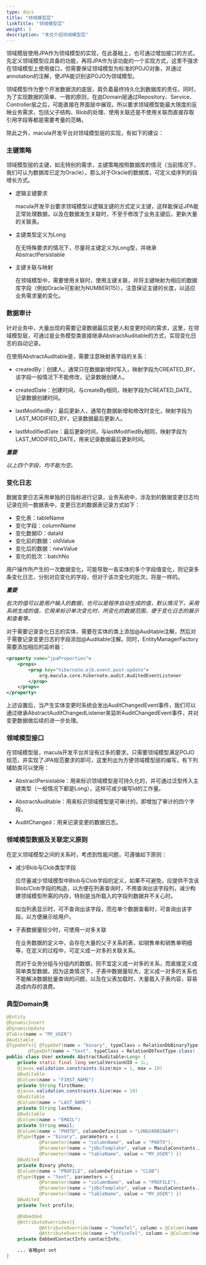 ```yaml
---
type: docs
title: "领域模型层"
linkTitle: "领域模型层"
weight: 3
description: "本文介绍领域模型层"
---
```


领域模层使用JPA作为领域模型的实现，在此基础上，也可通过增加接口的方式，先定义领域模型应具备的功能，再将JPA作为该功能的一个实现方式，这里不强求在领域模型上使用接口，但需要保证领域模型为标准的POJO对象，并通过annotation的注解，使JPA能识别该POJO为领域模型。

领域模型作为整个开发数据流的底层，肩负着最终持久化到数据库的责任，同时，为了实现数据的简单、一致的原则，在由Domain层通过Repository、Service、Controller层之后，可能直接在界面层中展现，所以要求领域模型能最大限度的反映业务需求，包括父子结构、Blob的处理、使用关联还是不使用关联而直接存取引用字段等都是需要考量的范畴。

除此之外，macula开发平台对领域模型层的实现，有如下的建议：

### 主键策略

领域模型层的主键，如无特别的需求，主键策略按照数据库的情况（当前情况下，我们可认为数据库已定为Oracle），那么对于Oracle的数据库，可定义成序列的自增长方式。

* 逻辑主键要求

  macula开发平台要求领域模型以逻辑主键的方式定义主键，这样能保证JPA能正常处理数据，以及在数据发生关联时，不至于修改了业务主键后，更新大量的关联表。

* 主键类型定义为Long

  在无特殊要求的情况下，尽量将主键定义为Long型，并继承AbstractPersistable

* 主键关联与映射

  在领域模型中，需要使用关联时，使用主键关联，并将主键映射为相应的数据库字段（例如Oracle可影射为NUMBER\(15\)），注意保证主键的长度，以适应业务需求量的变化。


### 数据审计

针对业务中，大量出现的需要记录数据最后变更人和变更时间的需求，这里，在领域模型层，可通过是业务模型类直接继承AbstractAuditable的方式，实现变化日志的自动记录。

在使用AbstractAuditable是，需要注意映射表字段的关系：

* createdBy：创建人，通常只在数据新增时写入，映射字段为CREATED\_BY，该字段一般情况下不能修改，记录数据创建人。

* createdDate：创建时间，与createBy相同，映射字段为CREATED\_DATE，记录数据创建时间。

* lastModifiedBy：最后更新人，通常在数据新增和修改时变化，映射字段为LAST\_MODIFIED\_BY，记录数据最后更新人。

* lastModifiedDate：最后更新时间，与lastModifiedBy相同，映射字段为LAST\_MODIFIED\_DATE，用来记录数据最后更新时间。


_**重要**_

_以上四个字段，均不能为空。_

### 变化日志

数据变更日志采用单独的日指标进行记录，业务系统中，涉及到的数据变更日志均记录在同一数据表中，变更日志的数据表记录方式如下：

* 变化表：tableName
* 变化字段：columnName
* 变化数据ID：dataId
* 变化前的数据：oldValue
* 变化后的数据：newValue
* 变化的批次：batchNo

用户操作所产生的一次数据变化，可能导致一各实体的多个字段值变化，则记录多条变化日志，分别对应变化的字段，但对于该次变化的批次，将是一样的。

_**重要**_

_批次的值可以是用户输入的数据，也可以是程序自动生成的值，默认情况下，采用系统生成的值，它用来标识单次变化时，所变化的数据范围，便于变化日志的展示和查看等。_

对于需要记录变化日志的实体，需要在实体的类上添加@Auditable注解，然后对于需要记录变更日志的字段添加@Auditable注解。同时，EntityManagerFactory需要添加相应的监听器：

```xml
<property name="jpaProperties">
    <props>
        <prop key="hibernate.ejb.event.post-update">
            org.macula.core.hibernate.audit.AuditedEventListener
        </prop>
    </props>
</property>
```

上述设置后，当产生实体变更时系统会发出AuditChangedEvent事件，我们可以通过继承AbstractAuditChangedListener来监听AuditChangedEvent事件，并对变更数据做后续的进一步处理。

### 领域模型接口

在领域模型层，macula开发平台并没有过多的要求，只需要领域模型满足POJO规范，并实现了JPA规范要求的即可，这里列出为方便领域模型层的编写，有下列辅助类可以使用：

* AbstractPersistable：用来标识领域模型是可持久化的，并可通过泛型传入主键类型（一般情况下都是Long），这样可减少编写Id的工作量。

* AbstractAuditable：用来标识领域模型是可审计的，即增加了审计的四个字段。

* AuditChanged：用来记录变更的数据日志。


### 领域模型数据及关联定义原则

在定义领域模型之间的关系时，考虑到性能问题，可遵循如下原则：

* 减少Blob与Clob类型字段

  应尽量减少领域模型中Blob与Clob字段的定义，如果不可避免，应提供不含该Blob/Clob字段的构造，以方便在列表查询时，不用查询出该字段列，减少构建领域模型所需的内存，特别是当所载入的字段列数据并不关心时。

  如当列表显示时，可不查询出该字段，而在单个数据查看时，可查询出该字段，以方便展示给用户。

* 子表数据量较少时，可使用一对多关联

  在业务数据的定义中，会存在大量的父子关系的表，如销售单和销售单明细等，在定义的过程中，可定义成一对多的关联关系。

  而对于业务分组与分组内的数据，则不宜定义成一对多的关系，而直接定义成简单类型数据，因为这类情况下，子表中数据量较大，定义成一对多的关系也不能解决数据批量查询的问题，以及在父表加载时，大量载入子表内容，容易造成内存的浪费。


### 典型Domain类

```java
@Entity
@DynamicInsert
@DynamicUpdate
@Table(name = "MY_USER")
@Auditable
@TypeDefs({ @TypeDef(name = "binary", typeClass = RelationDbBinaryType.class),
        @TypeDef(name = "text", typeClass = RelationDbTextType.class) })
public class User extends AbstractAuditable<Long> {
    private static final long serialVersionUID = 1L;
    @javax.validation.constraints.Size(min = 1, max = 10)
    @Auditable
    @Column(name = "FIRST_NAME")
    private String firstName;
    @javax.validation.constraints.Size(max = 10)
    @Auditable
    @Column(name = "LAST_NAME")
    private String lastName;
    @Auditable
    @Column(name = "EMAIL")
    private String email;
    @Column(name = "PHOTO", columnDefinition = "LONGVARBINARY")
    @Type(type = "binary", parameters = {
            @Parameter(name = "columnName", value = "PHOTO"),
            @Parameter(name = "jdbcTemplate", value = MaculaConstants.JDBC_TEMPLATE_NAME),
            @Parameter(name = "tableName", value = "MY_USER") })
    @Audited
    private Binary photo;
    @Column(name = "PROFILE", columnDefinition = "CLOB")
    @Type(type = "text", parameters = {
            @Parameter(name = "columnName", value = "PROFILE"),
            @Parameter(name = "jdbcTemplate", value = MaculaConstants.JDBC_TEMPLATE_NAME),
            @Parameter(name = "tableName", value = "MY_USER") })
    @Audited
    private Text profile;

    @Embedded
    @AttributeOverrides({
            @AttributeOverride(name = "homeTel", column = @Column(name = "HOME_TEL")),
            @AttributeOverride(name = "officeTel", column = @Column(name = "OFFICE_TEL")) })
    private EmbbedContactInfo contactInfo;

    ... 省略get set
}
```



